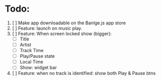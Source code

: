 # Todo:
1. [ ] Make app downloadable on the Banlge.js app store
2. [ ] Feature: launch on music play.
3. [ ] Feature: When screen locked show (bigger):
    - [ ] Title
    - [ ] Artist
    - [ ] Track Time
    - [ ] Play/Pause state
    - [ ] Local Time
    - [ ] Show: widget bar
4. [ ] Feature: when no track is identified: show both Play & Pause btns